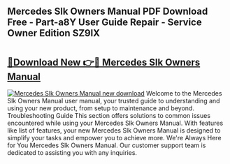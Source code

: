 ## Mercedes Slk Owners Manual PDF Download Free - Part-a8Y User Guide Repair - Service Owner Edition SZ9lX

# <h2><a href="http://bc54904.oget.top/?id=Mercedes+Slk+Owners+Manual">🔗Download New 👉🔴 Mercedes Slk Owners Manual</a></h2>

[![Mercedes Slk Owners Manual new download](https://i.imgur.com/5g1atiW.png)](http://bc54904.oget.top/?id=Mercedes+Slk+Owners+Manual)
Welcome to the Mercedes Slk Owners Manual user manual, your trusted guide to understanding and using your new product, from setup to maintenance and beyond. Troubleshooting Guide This section offers solutions to common issues encountered while using your Mercedes Slk Owners Manual. With features like list of features, your new Mercedes Slk Owners Manual is designed to simplify your tasks and empower you to achieve more. We're Always Here for You Mercedes Slk Owners Manual. Our customer support team is dedicated to assisting you with any inquiries.
